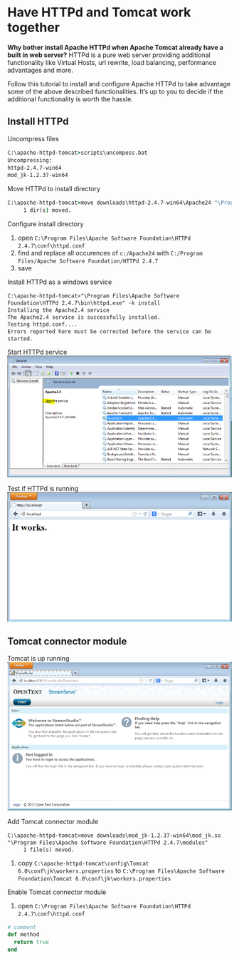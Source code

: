 # Have HTTPd and Tomcat work together

 **Why bother install Apache HTTPd when Apache Tomcat already have a built in web server?** HTTPd is a pure web server providing additional functionality like Virtual Hosts, url rewrite, load balancing, performance advantages and more.

Follow this tutorial to install and configure Apache HTTPd to take advantage some of the above described functionalities. It’s up to you to decide if the additional functionality is worth the hassle.

## Install HTTPd

Uncompress files
```bat
C:\apache-httpd-tomcat>scripts\uncompess.bat
Uncompressing:
httpd-2.4.7-win64
mod_jk-1.2.37-win64
```

Move HTTPd to install directory
```bat
C:\apache-httpd-tomcat>move downloads\httpd-2.4.7-win64\Apache24 "\Program Files\Apache Software Foundation\HTTPd 2.4.7"
     1 dir(s) moved.
```

Configure install directory
1. open `C:\Program Files\Apache Software Foundation\HTTPd 2.4.7\conf\httpd.conf`
2. find and replace all occurences of `c:/Apache24` with `C:/Program Files/Apache Software Foundation/HTTPd 2.4.7`
3. save

Install HTTPd as a windows service
```
C:\apache-httpd-tomcat>"\Program Files\Apache Software Foundation\HTTPd 2.4.7\bin\httpd.exe" -k install
Installing the Apache2.4 service
The Apache2.4 service is successfully installed.
Testing httpd.conf....
Errors reported here must be corrected before the service can be started.
```

Start HTTPd service
![Windows services](images/start_apache_service.png)

Test if HTTPd is running
![Test if HTTPd is running](images/it_works.png)

## Tomcat connector module

Tomcat is up running
![Tomcat is up running](images/tomcat_running.png)

Add Tomcat connector module
```
C:\apache-httpd-tomcat>move downloads\mod_jk-1.2.37-win64\mod_jk.so "\Program Files\Apache Software Foundation\HTTPd 2.4.7\modules"
     1 file(s) moved.
```

1. copy `C:\apache-httpd-tomcat\config\Tomcat 6.0\conf\jk\workers.properties` to `C:\Program Files\Apache Software Foundation\Tomcat 6.0\conf\jk\workers.properties` 


Enable Tomcat connector module

1. open `C:\Program Files\Apache Software Foundation\HTTPd 2.4.7\conf\httpd.conf`

```ruby
# comment
def method
  return true
end
```